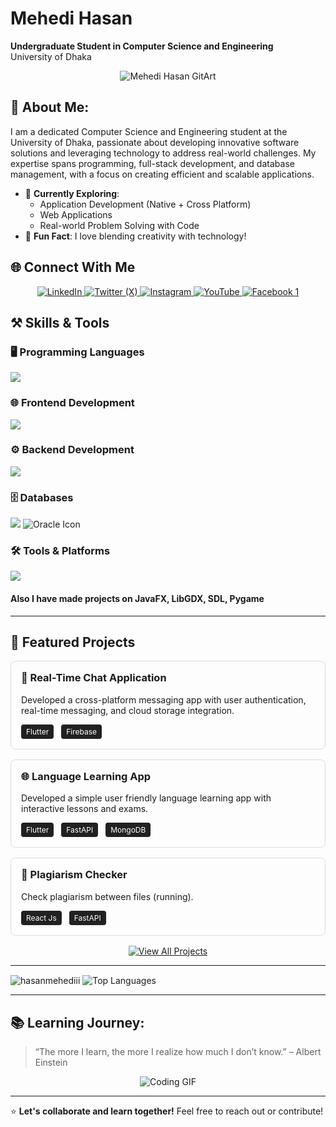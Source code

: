 # Mehedi Hasan

**Undergraduate Student in Computer Science and Engineering**  
University of Dhaka


<div align="center">
  <img src="gitartwork.svg" alt="Mehedi Hasan GitArt" />
</div>


## 🌱 About Me:

I am a dedicated Computer Science and Engineering student at the University of Dhaka, passionate about developing innovative software solutions and leveraging technology to address real-world challenges. My expertise spans programming, full-stack development, and database management, with a focus on creating efficient and scalable applications.

- 🔭 **Currently Exploring**:
  - Application Development (Native + Cross Platform)
  - Web Applications
  - Real-world Problem Solving with Code
- 🌟 **Fun Fact**: I love blending creativity with technology!


## 🌐 Connect With Me

<p align="center">
  <a href="https://www.linkedin.com/in/mehedi-hasan-146a77307/" target="_blank">
    <img src="https://img.shields.io/badge/LinkedIn-0077B5?style=for-the-badge&logo=linkedin&logoColor=white" alt="LinkedIn" />
  </a>
  <a href="https://x.com/MehediHasa47803" target="_blank">
    <img src="https://img.shields.io/badge/Twitter(X)-000000?style=for-the-badge&logo=x&logoColor=white" alt="Twitter (X)" />
  </a>
  <a href="https://instagram.com/meh._.edii" target="_blank">
    <img src="https://img.shields.io/badge/Instagram-E4405F?style=for-the-badge&logo=instagram&logoColor=white" alt="Instagram" />
  </a>
  <a href="https://www.youtube.com/@MHmeHeDi_22" target="_blank">
    <img src="https://img.shields.io/badge/YouTube-FF0000?style=for-the-badge&logo=youtube&logoColor=white" alt="YouTube" />
  </a>
  <a href="https://www.facebook.com/profile.php?id=100066649462473" target="_blank">
    <img src="https://img.shields.io/badge/Facebook-1877F2?style=for-the-badge&logo=facebook&logoColor=white" alt="Facebook 1" />
  </a>
</p>


## ⚒️ Skills & Tools

### 🖥️ Programming Languages
<p>
  <img src="https://skillicons.dev/icons?i=c,cpp,java,python,dart,kotlin,js" />
</p>

### 🌐 Frontend Development
<p>
  <img src="https://skillicons.dev/icons?i=html,css,tailwind,react,flutter" />
</p>

### ⚙️ Backend Development
<p>
  <img src="https://skillicons.dev/icons?i=fastapi,nodejs,django" />
</p>

### 🗄️ Databases
<p>
  <img src="https://skillicons.dev/icons?i=mongodb,mysql,postgres" />
  <img src="https://img.icons8.com/color/48/000000/oracle-logo.png" alt="Oracle Icon" />
</p>

### 🛠️ Tools & Platforms
<p>
  <img src="https://skillicons.dev/icons?i=linux,firebase,git,github,postman" />
</p>

#### Also I have made projects on JavaFX, LibGDX, SDL, Pygame

---

## 🚀 Featured Projects

<style>
  .project-card {
    border: 1px solid #ddd;
    border-radius: 8px;
    padding: 16px;
    margin: 16px 0;
    transition: transform 0.2s;
  }
  .project-card:hover {
    transform: scale(1.05);
  }
  .project-card h3 {
    margin-top: 0;
  }
  .project-card .tags {
    margin-top: 8px;
  }
  .project-card .tags span {
    display: inline-block;
    background-color: #212121;
    color: white;
    border-radius: 4px;
    padding: 4px 8px;
    margin-right: 8px;
    font-size: 12px;
  }
</style>

<div class="project-card">
  <h3>💬 Real-Time Chat Application</h3>
  <p>Developed a cross-platform messaging app with user authentication, real-time messaging, and cloud storage integration.</p>
  <div class="tags">
    <span>Flutter</span>
    <span>Firebase</span>
  </div>
</div>

<div class="project-card">
  <h3>🌐 Language Learning App</h3>
  <p>Developed a simple user friendly language learning app with interactive lessons and exams.</p>
  <div class="tags">
    <span>Flutter</span>
    <span>FastAPI</span>
    <span>MongoDB</span>
  </div>
</div>

<div class="project-card">
  <h3>📄 Plagiarism Checker</h3>
  <p>Check plagiarism between files (running).</p>
  <div class="tags">
    <span>React Js</span>
    <span>FastAPI</span>
  </div>
</div>

<p align="center">
  <a href="https://github.com/hasanmehediii?tab=repositories">
    <img src="https://img.shields.io/badge/View%20All%20Projects-212121?style=for-the-badge&logo=github&logoColor=white" alt="View All Projects" />
  </a>
</p>

---

<p>
  <img align="center" src="https://github-readme-stats.vercel.app/api?username=hasanmehediii&show_icons=true&locale=en&theme=dark" alt="hasanmehediii" />
  <img align="center" src="https://github-readme-stats.vercel.app/api/top-langs/?username=hasanmehediii&layout=compact&locale=en&theme=dark" alt="Top Languages" />
</p>

---

## 📚 Learning Journey:

> “The more I learn, the more I realize how much I don’t know.” – Albert Einstein  

<div align="center">
    <img src="https://media1.giphy.com/media/v1.Y2lkPTc5MGI3NjExeTc3bHZlNzR1aXZzYW9vcHBzZjlwN3V1anN6bDZtYml5ejRqc21veCZlcD12MV9naWZzX3NlYXJjaCZjdD1n/RbDKaczqWovIugyJmW/200.webp" alt="Coding GIF" />
</div>

---

⭐ **Let's collaborate and learn together!** Feel free to reach out or contribute!